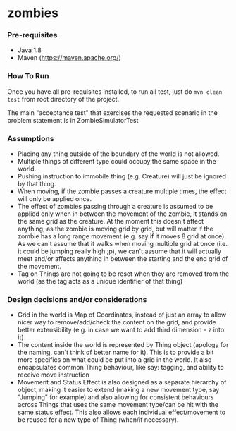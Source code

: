 # zombies

### Pre-requisites

* Java 1.8
* Maven (https://maven.apache.org/)

### How To Run

Once you have all pre-requisites installed, to run all test, just do
`mvn clean test`
from root directory of the project.

The main "acceptance test" that exercises the requested scenario in the problem statement is in ZombieSimulatorTest

### Assumptions

* Placing any thing outside of the boundary of the world is not allowed.
* Multiple things of different type could occupy the same space in the world.
* Pushing instruction to immobile thing (e.g. Creature) will just be ignored by that thing.
* When moving, if the zombie passes a creature multiple times, the effect will only be applied once.
* The effect of zombies passing through a creature is assumed to be applied only when in between the movement of the
  zombie, it stands on the same grid as the creature. At the moment this doesn't affect anything, as the zombie is
  moving grid by grid, but will matter if the zombie has a long range movement (e.g. say if it moves 8 grid at once). As
  we can't assume that it walks when moving multiple grid at once (i.e. it could be jumping really high ;p), we can't
  assume that it will actually meet and/or affects anything in between the starting and the end grid of the movement.
* Tag on Things are not going to be reset when they are removed from the world (as the tag acts as a unique identifier
  of that thing)

### Design decisions and/or considerations

* Grid in the world is Map of Coordinates, instead of just an array to allow nicer way to remove/add/check the content
  on the grid, and provide better extensibility
  (e.g. in case we want to add third dimension - z into it)
* The content inside the world is represented by Thing object (apology for the naming, can't think of better name for
  it). This is to provide a bit more specifics on what could be put into a grid in the world. It also encapsulates
  common Thing behaviour, like say: tagging, and ability to receive move instruction
* Movement and Status Effect is also designed as a separate hierarchy of object, making it easier to extend (making a
  new movement type, say "Jumping" for example)
  and also allowing for consistent behaviours across Things that uses the same movement type/can be hit with the same
  status effect. This also allows each individual effect/movement to be reused for a new type of Thing (when/if
  necessary).
